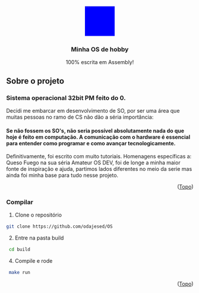 <!-- Improved compatibility of back to top link: See: https://github.com/othneildrew/Best-README-Template/pull/73 -->
<a name="readme-top"></a>







<!-- PROJECT LOGO -->
<br />
<div align="center">
  <a href="https://github.com/odajesed/OS">
    <img src="src/img/Captura de tela de 2022-10-02 16-45-38.png" alt="Minha OS" width="80" height="80">
  </a>

  <h3 align="center">Minha OS de hobby</h3>

  <p align="center">
    100% escrita em Assembly!
    
    
</div>




</details>



<!-- ABOUT THE PROJECT -->
## Sobre o projeto

### Sistema operacional 32bit PM feito do 0.
Decidi me embarcar em desenvolvimento de SO, por ser uma área que muitas pessoas no ramo de CS não dão a séria importância:
#### Se não fossem os SO's, não seria possível absolutamente nada do que hoje é feito em computação. A comunicação com o hardware é essencial para entender como programar e como avançar tecnologicamente.

Definitivamente, foi escrito com muito tutoriais.
Homenagens específicas a: Queso Fuego na sua séria Amateur OS DEV, foi de longe a minha maior fonte de inspiração e ajuda, partimos lados diferentes no meio da serie mas ainda foi minha base para tudo nesse projeto.

<p align="right">(<a href="#readme-top">Topo</a>)</p>





### Compilar


1. Clone o repositório
 ```sh
 git clone https://github.com/odajesed/OS
 ```
2. Entre na pasta build 
```sh
 cd build
```
4. Compile e rode
```sh
 make run
```


<p align="right">(<a href="#readme-top">Topo</a>)</p>



